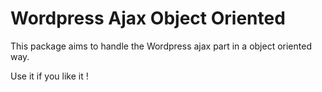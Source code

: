 # Wordpress Ajax Object Oriented

This package aims to handle the Wordpress ajax part in a object oriented way.

Use it if you like it !